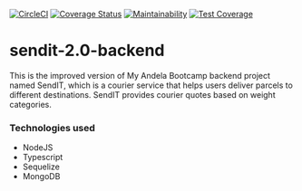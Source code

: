 [![CircleCI](https://circleci.com/gh/coolbeatz71/sendit-2.0-backend.svg?style=svg)](https://circleci.com/gh/coolbeatz71/sendit-2.0-backend)
[![Coverage Status](https://coveralls.io/repos/github/coolbeatz71/sendit-2.0-backend/badge.svg)](https://coveralls.io/github/coolbeatz71/sendit-2.0-backend)
[![Maintainability](https://api.codeclimate.com/v1/badges/f0cdd37b8b317e9decbe/maintainability)](https://codeclimate.com/github/coolbeatz71/sendit-2.0-backend/maintainability)
[![Test Coverage](https://api.codeclimate.com/v1/badges/f0cdd37b8b317e9decbe/test_coverage)](https://codeclimate.com/github/coolbeatz71/sendit-2.0-backend/test_coverage)

# sendit-2.0-backend

This is the improved version of My Andela Bootcamp backend project named SendIT, which is a courier service that helps users deliver parcels to different destinations. SendIT provides courier quotes based on weight categories.

### Technologies used

- NodeJS
- Typescript
- Sequelize
- MongoDB
